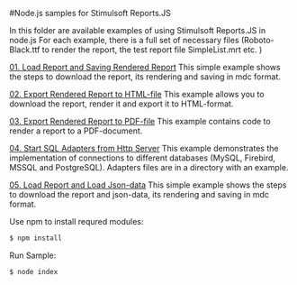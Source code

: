 #Node.js samples for Stimulsoft Reports.JS

In this folder are available examples of using Stimulsoft Reports.JS in node.js
For each example, there is a full set of necessary files (Roboto-Black.ttf to render the report, the test report file SimpleList.mrt etc. )

[01. Load Report and Saving Rendered Report](https://github.com/stimulsoft/Samples-JS/tree/master/Node.js/01.%20Load%20Report%20and%20Saving%20Rendered%20Report)
This simple example shows the steps to download the report, its rendering and saving in mdc format.

[02. Export Rendered Report to HTML-file](https://github.com/stimulsoft/Samples-JS/tree/master/Node.js/02.%20Export%20Rendered%20Report%20to%20HTML-file)
This example allows you to download the report, render it and export it to HTML-format.
 
[03. Export Rendered Report to PDF-file](https://github.com/stimulsoft/Samples-JS/tree/master/Node.js/03.%20Export%20Rendered%20Report%20to%20PDF-file)
This example contains code to render a report to a PDF-document.

[04. Start SQL Adapters from Http Server](https://github.com/stimulsoft/Samples-JS/tree/master/Node.js/04.%20Start%20SQL%20Adapters%20from%20Http%20Server)
This example demonstrates the implementation of connections to different databases (MySQL, Firebird, MSSQL and PostgreSQL). Adapters files are in a directory with an example.

[05. Load Report and Load Json-data](https://github.com/stimulsoft/Samples-JS/tree/master/Node.js/02.%20Load%20Report%20and%20Load%20Json-data)
This simple example shows the steps to download the report and json-data, its rendering and saving in mdc format.

Use npm to install requred modules:
```sh
$ npm install
```

Run Sample:
```sh
$ node index
```

